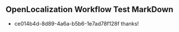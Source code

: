 ## OpenLocalization Workflow Test MarkDown
* ce014b4d-8d89-4a6a-b5b6-1e7ad78f128f thanks!

<!--HONumber=Sep16_HO1-->


